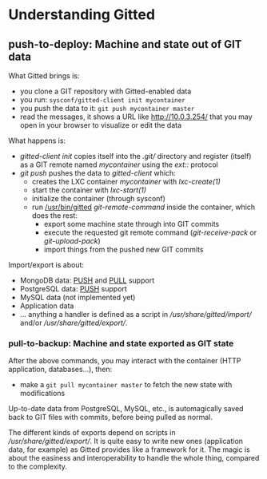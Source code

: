 # Understanding Gitted

## push-to-deploy: Machine and state out of GIT data

What Gitted brings is:
* you clone a GIT repository with Gitted-enabled data
* you run: ``` sysconf/gitted-client init mycontainer ```
* you push the data to it: ``` git push mycontainer master ```
* read the messages, it shows a URL like http://10.0.3.254/ that you
  may open in your browser to visualize or edit the data

What happens is:
* _gitted-client init_ copies itself into the _.git/_ directory and
  register (itself) as a GIT remote named _mycontainer_ using the
  _ext::_ protocol
* _git push_ pushes the data to _gitted-client_ which:
    * creates the LXC container _mycontainer_ with _lxc-create(1)_
    * start the container with _lxc-start(1)_
    * initialize the container (through sysconf)
    * run [/usr/bin/gitted](tree/usr/bin/gitted) _git-remote-command_
      inside the container, which does the rest:
        * export some machine state through into GIT commits
        * execute the requested git remote command (_git-receive-pack_
          or _git-upload-pack_)
        * import things from the pushed new GIT commits


Import/export is about:
* MongoDB data:
  [PUSH](tree/usr/share/gitted/import/mongodb) and
  [PULL](tree/usr/share/gitted/export/mongodb) support
* PostgreSQL data:
  [PUSH](tree/usr/share/gitted/import/postgresql) support
* MySQL data (not implemented yet)
* Application data
* ... anything a handler is defined as a script in
_/usr/share/gitted/import/_ and/or _/usr/share/gitted/export/_.


### pull-to-backup: Machine and state exported as GIT state

After the above commands, you may interact with the container (HTTP
application, databases...), then:
* make a ``` git pull mycontainer master ``` to fetch the new state
  with modifications

Up-to-date data from PostgreSQL, MySQL, etc., is automagically saved
back to GIT files with commits, before being pulled as normal.

The different kinds of exports depend on scripts in
_/usr/share/gitted/export/_. It is quite easy to write new ones
(application data, for example) as Gitted provides like a framework for
it. The magic is about the easiness and interoperability to handle the
whole thing, compared to the complexity.
